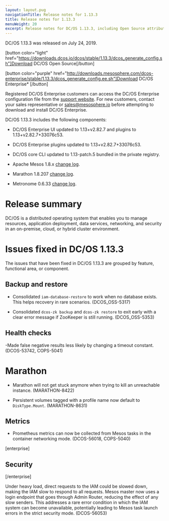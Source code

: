 ```yaml
---
layout: layout.pug
navigationTitle: Release notes for 1.13.3
title: Release notes for 1.13.3
menuWeight: 20
excerpt: Release notes for DC/OS 1.13.3, including Open Source attribution, and version policy.
---
```

DC/OS 1.13.3 was released on July 24, 2019.

[button color="light" href="https://downloads.dcos.io/dcos/stable/1.13.3/dcos_generate_config.sh"]Download DC/OS Open Source[/button]

[button color="purple" href="http://downloads.mesosphere.com/dcos-enterprise/stable/1.13.3/dcos_generate_config.ee.sh"]Download DC/OS Enterprise* [/button]

Registered DC/OS Enterprise customers can access the DC/OS Enterprise configuration file from the [support website](https://support.mesosphere.com/s/downloads). For new customers, contact your sales representative or <a href="mailto:sales@mesosphere.io">sales@mesosphere.io</a> before attempting to download and install DC/OS Enterprise.

DC/OS 1.13.3 includes the following components:

- DC/OS Enterprise UI updated to 1.13+v2.82.7 and plugins to 1.13+v2.82.7+33076c53.

- DC/OS Enterprise plugins updated to 1.13+v2.82.7+33076c53.

- DC/OS core CLI updated to 1.13-patch.5 bundled in the private registry.

- Apache Mesos 1.8.x [change log](https://github.com/apache/mesos/blob/07d053f68b75505a4386913f05d521fa5e36373d/CHANGELOG).

- Marathon 1.8.207 [change log](https://github.com/mesosphere/marathon/tree/9f3550487).

- Metronome 0.6.33 [change log](https://github.com/dcos/metronome/releases/tag/v0.6.33).

# Release summary
DC/OS is a distributed operating system that enables you to manage resources, application deployment, data services, networking, and security in an on-premise, cloud, or hybrid cluster environment.

# Issues fixed in DC/OS 1.13.3
The issues that have been fixed in DC/OS 1.13.3 are grouped by feature, functional area, or component. 

## Backup and restore
- Consolidated `iam-database-restore` to work when no database exists. This helps recovery in rare scenarios. (DCOS_OSS-5317)

- Consolidated `dcos-zk backup` and `dcos-zk restore` to exit early with a clear error message if ZooKeeper is still running. (DCOS_OSS-5353)

## Health checks
-Made false negative results less likely by changing a timeout constant. (DCOS-53742, COPS-5041)

# Marathon
- Marathon will not get stuck anymore when trying to kill an unreachable instance. (MARATHON-8422)

- Persistent volumes tagged with a profile name now default to `DiskType.Mount`. (MARATHON-8631)

## Metrics
- Prometheus metrics can now be collected from Mesos tasks in the container networking mode. (DCOS-56018, COPS-5040)


[enterprise]
## Security
[/enterprise]

Under heavy load, direct requests to the IAM could be slowed down, making the IAM slow to respond to all requests. Mesos master now uses a login endpoint that goes through Admin Router, reducing the effect of any slow senders. This addresses a rare error condition in which the IAM system can become unavailable, potentially leading to Mesos task launch errors in the strict security mode. (DCOS-56053)

